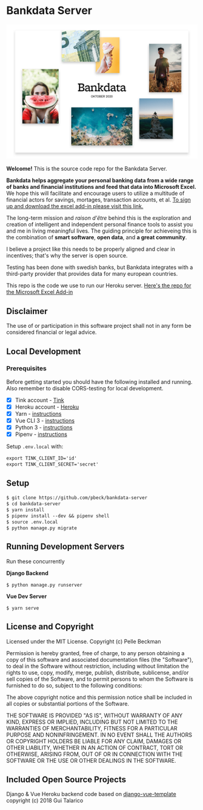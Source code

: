 # Bankdata Server

![Read more](./pitch.png)

**Welcome!** This is the source code repo for the Bankdata Server. 

**Bankdata helps aggregate your personal banking data from a wide range of banks and financial institutions and feed that data into Microsoft Excel.** We hope this will facilitate and encourage users to utilize a multitude of financial actors for savings, mortages, transaction accounts, et al. [To sign up and download the excel add-in please visit this link.](https://beckmanstrandberg.se/bankdata)

The long-term mission and _raison d'être_ behind this is the exploration and creation of intelligent and independent personal finance tools to assist you and me in living meaningful lives. The guiding principle for achieveing this is the combination of **smart software**, **open data**, and **a great community**.

I believe a project like this needs to be properly aligned and clear in incentives; that's why the server is open source.

Testing has been done with swedish banks, but Bankdata integrates with a third-party provider that provides data for many european countries.

This repo is the code we use to run our Heroku server. [Here's the repo for the Microsoft Excel Add-in](https://github.com/pbeck/bankdata-excel-add-in)


## Disclaimer

The use of or participation in this software project shall not in any form be considered financial or legal advice.


## Local Development

### Prerequisites

Before getting started you should have the following installed and running. Also remember to disable CORS-testing for local development.

- [X] Tink account - [Tink](https://tink.com)
- [X] Heroku account - [Heroku](https://heroku.com)
- [X] Yarn - [instructions](https://yarnpkg.com/en/docs/install)
- [X] Vue CLI 3 - [instructions](https://cli.vuejs.org/guide/installation.html)
- [X] Python 3 - [instructions](https://wiki.python.org/moin/BeginnersGuide)
- [X] Pipenv - [instructions](https://pipenv.readthedocs.io/en/latest/install/#installing-pipenv)

Setup `.env.local` with:

```
export TINK_CLIENT_ID='id'
export TINK_CLIENT_SECRET='secret'
```

## Setup

```
$ git clone https://github.com/pbeck/bankdata-server
$ cd bankdata-server
$ yarn install
$ pipenv install --dev && pipenv shell
$ source .env.local
$ python manage.py migrate
```

## Running Development Servers

Run these concurrently

__Django Backend__
```
$ python manage.py runserver
```

__Vue Dev Server__
```
$ yarn serve
```

## License and Copyright

Licensed under the MIT License. Copyright (c) Pelle Beckman

Permission is hereby granted, free of charge, to any person obtaining a copy of this software and associated documentation files (the "Software"), to deal in the Software without restriction, including without limitation the rights to use, copy, modify, merge, publish, distribute, sublicense, and/or sell copies of the Software, and to permit persons to whom the Software is furnished to do so, subject to the following conditions:

The above copyright notice and this permission notice shall be included in all copies or substantial portions of the Software.

THE SOFTWARE IS PROVIDED "AS IS", WITHOUT WARRANTY OF ANY KIND, EXPRESS OR IMPLIED, INCLUDING BUT NOT LIMITED TO THE WARRANTIES OF MERCHANTABILITY, FITNESS FOR A PARTICULAR PURPOSE AND NONINFRINGEMENT. IN NO EVENT SHALL THE AUTHORS OR COPYRIGHT HOLDERS BE LIABLE FOR ANY CLAIM, DAMAGES OR OTHER LIABILITY, WHETHER IN AN ACTION OF CONTRACT, TORT OR OTHERWISE, ARISING FROM, OUT OF OR IN CONNECTION WITH THE SOFTWARE OR THE USE OR OTHER DEALINGS IN THE SOFTWARE.

## Included Open Source Projects

Django & Vue Heroku backend code based on [django-vue-template](https://github.com/gtalarico/django-vue-template) copyright (c) 2018 Gui Talarico

